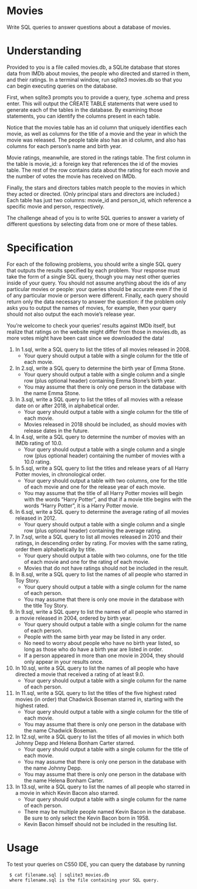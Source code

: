 # Movies

Write SQL queries to answer questions about a database of movies.

# Understanding
Provided to you is a file called movies.db, a SQLite database that stores data from IMDb about movies, the people who directed and starred in them, and their ratings. In a terminal window, run sqlite3 movies.db so that you can begin executing queries on the database.

First, when sqlite3 prompts you to provide a query, type .schema and press enter. This will output the CREATE TABLE statements that were used to generate each of the tables in the database. By examining those statements, you can identify the columns present in each table.

Notice that the movies table has an id column that uniquely identifies each movie, as well as columns for the title of a movie and the year in which the movie was released. The people table also has an id column, and also has columns for each person’s name and birth year.

Movie ratings, meanwhile, are stored in the ratings table. The first column in the table is movie_id: a foreign key that references the id of the movies table. The rest of the row contains data about the rating for each movie and the number of votes the movie has received on IMDb.

Finally, the stars and directors tables match people to the movies in which they acted or directed. (Only principal stars and directors are included.) Each table has just two columns: movie_id and person_id, which reference a specific movie and person, respectively.

The challenge ahead of you is to write SQL queries to answer a variety of different questions by selecting data from one or more of these tables.

# Specification
For each of the following problems, you should write a single SQL query that outputs the results specified by each problem. Your response must take the form of a single SQL query, though you may nest other queries inside of your query. You should not assume anything about the ids of any particular movies or people: your queries should be accurate even if the id of any particular movie or person were different. Finally, each query should return only the data necessary to answer the question: if the problem only asks you to output the names of movies, for example, then your query should not also output the each movie’s release year.

You’re welcome to check your queries’ results against IMDb itself, but realize that ratings on the website might differ from those in movies.db, as more votes might have been cast since we downloaded the data!

1. In 1.sql, write a SQL query to list the titles of all movies released in 2008.
     * Your query should output a table with a single column for the title of each movie.
2. In 2.sql, write a SQL query to determine the birth year of Emma Stone.
     * Your query should output a table with a single column and a single row (plus optional header) containing Emma Stone’s birth year.
     * You may assume that there is only one person in the database with the name Emma Stone.
3. In 3.sql, write a SQL query to list the titles of all movies with a release date on or after 2018, in alphabetical order.
     * Your query should output a table with a single column for the title of each movie.
     * Movies released in 2018 should be included, as should movies with release dates in the future.
4. In 4.sql, write a SQL query to determine the number of movies with an IMDb rating of 10.0.
     * Your query should output a table with a single column and a single row (plus optional header) containing the number of movies with a 10.0 rating.
5. In 5.sql, write a SQL query to list the titles and release years of all Harry Potter movies, in chronological order.
     * Your query should output a table with two columns, one for the title of each movie and one for the release year of each movie.
     * You may assume that the title of all Harry Potter movies will begin with the words “Harry Potter”, and that if a movie title begins with the words “Harry Potter”, it is a Harry Potter movie.
6. In 6.sql, write a SQL query to determine the average rating of all movies released in 2012.
     * Your query should output a table with a single column and a single row (plus optional header) containing the average rating.
7. In 7.sql, write a SQL query to list all movies released in 2010 and their ratings, in descending order by rating. For movies with the same rating, order them alphabetically by title.
     * Your query should output a table with two columns, one for the title of each movie and one for the rating of each movie.
     * Movies that do not have ratings should not be included in the result.
8. In 8.sql, write a SQL query to list the names of all people who starred in Toy Story.
     * Your query should output a table with a single column for the name of each person.
     * You may assume that there is only one movie in the database with the title Toy Story.
9. In 9.sql, write a SQL query to list the names of all people who starred in a movie released in 2004, ordered by birth year.
     * Your query should output a table with a single column for the name of each person.
     * People with the same birth year may be listed in any order.
     * No need to worry about people who have no birth year listed, so long as those who do have a birth year are listed in order.
     * If a person appeared in more than one movie in 2004, they should only appear in your results once.
10. In 10.sql, write a SQL query to list the names of all people who have directed a movie that received a rating of at least 9.0.
     * Your query should output a table with a single column for the name of each person.
11. In 11.sql, write a SQL query to list the titles of the five highest rated movies (in order) that Chadwick Boseman starred in, starting with the highest rated.
     * Your query should output a table with a single column for the title of each movie.
     * You may assume that there is only one person in the database with the name Chadwick Boseman.
12. In 12.sql, write a SQL query to list the titles of all movies in which both Johnny Depp and Helena Bonham Carter starred.
     * Your query should output a table with a single column for the title of each movie.
     * You may assume that there is only one person in the database with the name Johnny Depp.
     * You may assume that there is only one person in the database with the name Helena Bonham Carter.
13. In 13.sql, write a SQL query to list the names of all people who starred in a movie in which Kevin Bacon also starred.
     * Your query should output a table with a single column for the name of each person.
     * There may be multiple people named Kevin Bacon in the database. Be sure to only select the Kevin Bacon born in 1958.
     * Kevin Bacon himself should not be included in the resulting list.

  # Usage
To test your queries on CS50 IDE, you can query the database by running
```
 $ cat filename.sql | sqlite3 movies.db
 where filename.sql is the file containing your SQL query.
```
